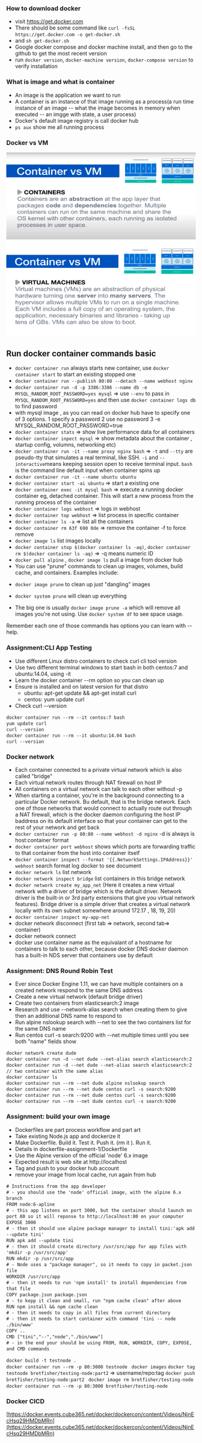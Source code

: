 ### How to download docker 
* visit https://get.docker.com
* There should be some command like ```curl -fsSL https://get.docker.com -o get-docker.sh```
* and ```sh get-docker.sh```
* Google docker compose and docker machine install, and then go to the github to get the most recent version
* run ```docker version```,  ```docker-machine version```,  ```docker-compose version``` to verify installation

### What is image and what is container
* An image is the application we want to run 
* A container is an instance of that image running as a process(a run time instance of an image -- what the image becomes in memory when executed -- an imgge with state, a user process)
* Docker's default image registry is call docker hub
* ```ps aux``` show me all running process


### Docker vs VM
![](./img/docker1.png)
![](./img/docker2.png)

## Run docker container commands basic
*  ```docker container run``` always starts new container, use ```docker container start``` to start an existing stopped one
* ```docker container run --publish 80:80 --detach --name webhost nginx```
* ```docker container run -d -p 3386:3386 --name db -e MYSQL_RANDOM_ROOT_PASSWORD=yes mysql``` => use ```--env``` to pass in ```MYSQL_RANDOM_ROOT_PASSWORD=yes``` and then use ```docker container logs db``` to find password 
* with mysql image , as you can read on docker hub have to specify one of 3 options. 1 specify a password 2 use no password 3 -e MYSQL_RANDOM_ROOT_PASSWORD=true
* ```docker container stats``` => show live performance data for all containers
* ```docker container inpect mysql``` => show metadata about the container , startup config, volumns, networking etc)
* ```docker container run -it --name proxy nginx bash``` => ```-t``` and ```--tty``` are pseudo-tty that simulates a real terminal, like SSH. ```-i``` and ```--interactive```means keeping session open to receive terminal input. ```bash``` is the command line default input when container spins up 
* ```docker container run -it --name ubuntu ubuntu```
* ```docker container start -ai ubuntu``` => start a existing one
* ```docker container exec -it mysql bash``` => execute a running docker container eg, detached container. This will start a new process from the running process of the container
* ```docker container logs webhost``` => logs in webhost
* ```docker container top webhost``` => list process in specific container 
* ```docker container ls -a``` => list all the containers 
* ```docker container rm 63f 690 0de``` => remove the container -f to force remove
* ```docker image ls``` list images locally
* ```docker container stop $(docker container ls -aq)```, ```docker container rm $(docker container ls -aq)``` => -q means numeric ID
* ```docker pull alpine``` , ```docker image ls``` pull a image from docker hub
* You can use "prune" commands to clean up images, volumes, build cache, and containers. Examples include:

- ```docker image prune``` to clean up just "dangling" images

- ```docker system prune``` will clean up everything

- The big one is usually ```docker image prune -a``` which will remove all images you're not using. Use ```docker system df``` to see space usage.

Remember each one of those commands has options you can learn with --help.



### Assignment:CLI App Testing
* Use different Linux distro containers to check curl cli tool version
* Use two different terminal windows to start bash in both centos:7 and ubuntu:14.04, using -it
* Learn the docker container --rm option so you can clean up
* Ensure is installed and on latest version for that distro
  * ubuntu: apt-get update && apt-get install curl
  * centos: yum update curl
 * Check curl --version   
 ```
docker container run --rm --it centos:7 bash
yum update curl
curl --version
docker container run --rm --it ubuntu:14.04 bash
curl --version
```

### Docker network
* Each container connected to a private virtual network which is also called "bridge"
* Each virtual network routes through NAT firewall on host IP
* All containers on a virtual network can talk to each other without -p
* When starting a container, you're in the background connecting to a particular Docker network. Bu default, that is the bridge network. Each one of those networks that would connect to actually route out through a NAT firewall, which is the docker daemon configuring the host IP baddress on its default interface so that your container can get to the rest of your network and get back
* ```docker container run -p 80:80 --name webhost -d nginx``` -d is always is host:container format
* ```docker container port webhost``` shows which ports are forwarding traffic to that container from the host into container itself
* ```docker container inspect --format '{{.NetworkSettings.IPAddress}}' webhost``` search format log docker to see document
* ```docker network ls``` list network
* ```docker network inspect bridge``` list containers in this bridge network
* ```docker network create my_app_net``` (Here it creates a new virtual network with a driver of bridge which is the default driver. Network driver is the built-in or 3rd party extensions that give you virtual network features). Bridge driver is a simple driver that creates a virtual network locally with its own subnet somewhere around 172.17 , 18, 19, 20)
* ```docker container inspect my-app-net```
* docker network disconnect <tab> <tab> (first tab => network, second tab=> container)
* docker network connect <tab><tab> 
* docker use container name as the equivalant of a hostname for containers to talk to each other, because docker DNS docker daemon has a built-in NDS server that containers use by default


### Assignment: DNS Round Robin Test
* Ever since Docker Engine 1.11, we can have multiple containers on a created network respond to the same DNS address
* Create a new virtual network (default bridge driver)
* Create two containers from elasticsearch:2 image
* Research and use --network-alias search when creating them to give then an additional DNS name to respond to 
* Run alpine nslookup search with --net to see the two containers list for the same DNS name
* Run centos curl -s search:9200 with --net multiple times until you see both "name" fields show

```
docker network create dude
docker container run -d --net dude --net-alias search elasticsearch:2
docker container run -d --net dude --net-alias search elasticsearch:2   // two container with the same alias
docker container ls 
docker container run --rm --net dude alpine nslookup search
docker container run --rm --net dude centos curl -s search:9200
docker container run --rm --net dude centos curl -s search:9200
docker container run --rm --net dude centos curl -s search:9200
```

### Assignment: build your own image 
* Dockerfiles are part process workflow and part art
* Take existing Node.js app and dockerize it 
* Make Dockerfile. Build it. Test it. Push it. (rm it ). Run  it.
* Details in dockerfile-assignment-1/Dockerfile
* Use the Alpine version of the official 'node' 6.x image
* Expected result is web site at http://localhost
* Tag and push to your docker hub account
* remove your image from local cache, run again from hub

```
# Instructions from the app developer
# - you should use the 'node' official image, with the alpine 6.x branch
FROM node:6-apline
# - this app listens on port 3000, but the container should launch on port 80 so it will reponse to http://localhost:80 on your computer
EXPOSE 3000
# - then it should use alpine package manager to install tini:'apk add --update tini'
RUN apk add --update tini
# - then it should create directory /usr/src/app for app files with 'mkdir -p /usr/src/app'
RUN mkdir -p /usr/src/app
# - Node uses a "package manager", so it needs to copy in packet.json file
WORKDIR /usr/src/app
# - then it needs to run 'npm install' to install dependencies from that file
COPY package.json package.json
# - to kepp it clean and small, run "npm cache clean" after above
RUN npm install && npm cache clean
# - then it needs to copy in all files from current directory
# - then it needs to start container with command 'tini -- node ./bin/www'
COPY ..
CMD ["tini","--","node","./bin/www"]
# - in the end your should be using FROM, RUN, WORKDIR, COPY, EXPOSE, and CMD commands
```

```docker build -t testnode .```  
```docker container run --rm -p 80:3000 testnode ```
```docker images```
```docker tag testnode bretfisher/testing-node:part2``` => username/repo:tag
```docker push bretfisher/testing-node:part2 ```
```docker image rm bretfisher/testing-node```
```docker container run --rm -p 80:3000 bretfisher/testing-node```


### Docker CICD
[https://docker.events.cube365.net/docker/dockercon/content/Videos/NjnEcHsq29HMDbMRn](https://docker.events.cube365.net/docker/dockercon/content/Videos/NjnEcHsq29HMDbMRn)
